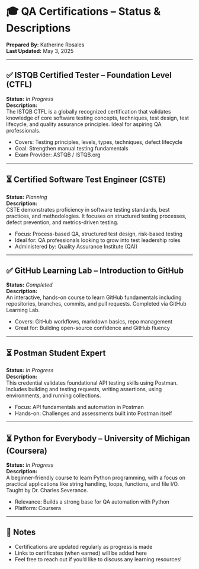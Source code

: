 # 🎓 QA Certifications – Status & Descriptions

**Prepared By:** Katherine Rosales  
**Last Updated:** May 3, 2025

---

## ✅ ISTQB Certified Tester – Foundation Level (CTFL)

**Status:** _In Progress_  
**Description:**  
The ISTQB CTFL is a globally recognized certification that validates knowledge of core software testing concepts, techniques, test design, test lifecycle, and quality assurance principles. Ideal for aspiring QA professionals.

- Covers: Testing principles, levels, types, techniques, defect lifecycle  
- Goal: Strengthen manual testing fundamentals  
- Exam Provider: ASTQB / ISTQB.org  

---

## ⏳ Certified Software Test Engineer (CSTE)

**Status:** _Planning_  
**Description:**  
CSTE demonstrates proficiency in software testing standards, best practices, and methodologies. It focuses on structured testing processes, defect prevention, and metrics-driven testing.

- Focus: Process-based QA, structured test design, risk-based testing  
- Ideal for: QA professionals looking to grow into test leadership roles  
- Administered by: Quality Assurance Institute (QAI)  

---

## ✅ GitHub Learning Lab – Introduction to GitHub

**Status:** _Completed_  
**Description:**  
An interactive, hands-on course to learn GitHub fundamentals including repositories, branches, commits, and pull requests. Completed via GitHub Learning Lab.

- Covers: GitHub workflows, markdown basics, repo management  
- Great for: Building open-source confidence and GitHub fluency  

---

## ⏳ Postman Student Expert

**Status:** _In Progress_  
**Description:**  
This credential validates foundational API testing skills using Postman. Includes building and testing requests, writing assertions, using environments, and running collections.

- Focus: API fundamentals and automation in Postman  
- Hands-on: Challenges and assessments built into Postman itself  

---

## ⏳ Python for Everybody – University of Michigan (Coursera)

**Status:** _In Progress_  
**Description:**  
A beginner-friendly course to learn Python programming, with a focus on practical applications like string handling, loops, functions, and file I/O. Taught by Dr. Charles Severance.

- Relevance: Builds a strong base for QA automation with Python  
- Platform: Coursera  

---

## 📝 Notes

- Certifications are updated regularly as progress is made  
- Links to certificates (when earned) will be added here  
- Feel free to reach out if you’d like to discuss any learning resources!
